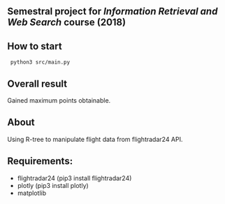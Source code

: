 ## Semestral project for _Information Retrieval and Web Search_ course (2018)

## How to start
```
 python3 src/main.py
```

## Overall result
Gained maximum points obtainable.

## About
Using R-tree to manipulate flight data from flightradar24 API.

## Requirements:
* flightradar24 (pip3 install flightradar24)
* plotly (pip3 install plotly)
* matplotlib
